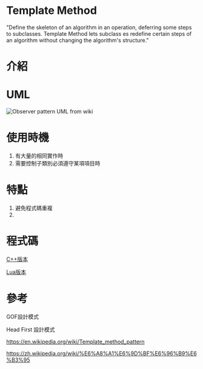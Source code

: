 Template Method
=====================
"Define the skeleton of an algorithm in an operation, deferring some steps to subclasses. Template Method lets subclass es redefine certain steps of an algorithm
without changing the algorithm's structure."
# 介紹


# UML
![Observer pattern UML from wiki](https://upload.wikimedia.org/wikipedia/commons/thumb/5/52/Template_Method_UML.svg/200px-Template_Method_UML.svg.png)

# 使用時機
1. 有大量的相同實作時
2. 需要控制子類別必須遵守某項項目時

# 特點
1. 避免程式碼重複
2. 

# 程式碼
[C++版本](https://github.com/hungchicheng/DesignPattern/blob/master/TemplateMethod/TemplateMethod.cpp)

[Lua版本](https://github.com/hungchicheng/DesignPattern/blob/master/TemplateMethod/TemplateMethod.lua)

# 參考

GOF設計模式

Head First 設計模式

<https://en.wikipedia.org/wiki/Template_method_pattern>

<https://zh.wikipedia.org/wiki/%E6%A8%A1%E6%9D%BF%E6%96%B9%E6%B3%95>
